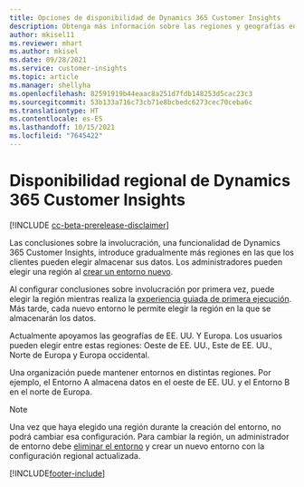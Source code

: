 ```yaml
---
title: Opciones de disponibilidad de Dynamics 365 Customer Insights
description: Obtenga más información sobre las regiones y geografías en las que se implementa el servicio.
author: mkisel11
ms.reviewer: mhart
ms.author: mkisel
ms.date: 09/28/2021
ms.service: customer-insights
ms.topic: article
ms.manager: shellyha
ms.openlocfilehash: 82591919b44eaac8a251d7fdb148253d5cac23c3
ms.sourcegitcommit: 53b133a716c73cb71e8bcbedc6273cec70ceba6c
ms.translationtype: HT
ms.contentlocale: es-ES
ms.lasthandoff: 10/15/2021
ms.locfileid: "7645422"
---
```

# <a name="regional-availability-for-dynamics-365-customer-insights"></a>Disponibilidad regional de Dynamics 365 Customer Insights

[!INCLUDE [cc-beta-prerelease-disclaimer](includes/cc-beta-prerelease-disclaimer.md)]

Las conclusiones sobre la involucración, una funcionalidad de Dynamics 365 Customer Insights, introduce gradualmente más regiones en las que los clientes pueden elegir almacenar sus datos. Los administradores pueden elegir una región al [crear un entorno nuevo](create-new-environment.md). 

Al configurar conclusiones sobre involucración por primera vez, puede elegir la región mientras realiza la [experiencia guiada de primera ejecución](quickstart.md). Más tarde, cada nuevo entorno le permite elegir la región en la que se almacenarán los datos.

Actualmente apoyamos las geografías de EE. UU. Y Europa. Los usuarios pueden elegir entre estas regiones: Oeste de EE. UU., Este de EE. UU., Norte de Europa y Europa occidental.

Una organización puede mantener entornos en distintas regiones. Por ejemplo, el Entorno A almacena datos en el oeste de EE. UU. y el Entorno B en el norte de Europa.

> [!NOTE]
> Una vez que haya elegido una región durante la creación del entorno, no podrá cambiar esa configuración. Para cambiar la región, un administrador de entorno debe [eliminar el entorno](manage-environments-workspaces.md#delete-an-environment) y crear un nuevo entorno con la configuración regional actualizada.


[!INCLUDE[footer-include](../includes/footer-banner.md)]

